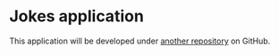 # Jokes application
This application will be developed under [another repository](https://github.com/brunodrugowick/jokes-app) on GitHub.
